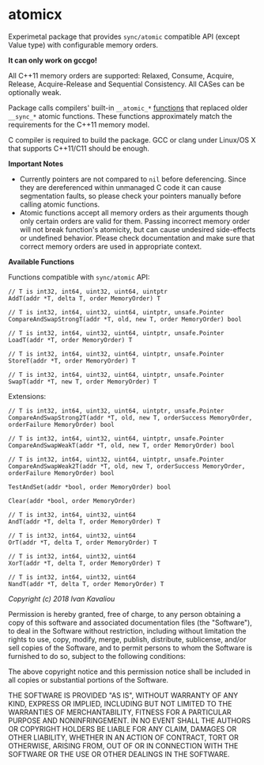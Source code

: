 atomicx
===

Experimetal package that provides `sync/atomic` compatible API (except Value type) with configurable memory orders.

__It can only work on gccgo!__

All C++11 memory orders are supported: Relaxed, Consume, Acquire, Release, Acquire-Release and
Sequential Consistency. All CASes can be optionally weak.

Package calls compilers' built-in `__atomic_*` [functions](https://gcc.gnu.org/onlinedocs/gcc/_005f_005fatomic-Builtins.html) 
that replaced older `__sync_*` atomic functions. These functions approximately match the requirements for the C++11 memory model.

C compiler is required to build the package. GCC or clang under Linux/OS X that supports C++11/C11 should be enough.

__Important Notes__

- Currently pointers are not compared to `nil` before deferencing. Since they are dereferenced within unmanaged C code it can
cause segmentation faults, so please check your pointers manually before calling atomic functions.   
- Atomic functions accept all memory orders as their arguments though only certain orders are valid for them. Passing incorrect
memory order will not break function's atomicity, but can cause undesired side-effects or undefined behavior. Please check 
documentation and make sure that correct memory orders are used in appropriate context.

__Available Functions__

Functions compatible with `sync/atomic` API:

```
// T is int32, int64, uint32, uint64, uintptr
AddT(addr *T, delta T, order MemoryOrder) T

// T is int32, int64, uint32, uint64, uintptr, unsafe.Pointer
CompareAndSwapStrongT(addr *T, old, new T, order MemoryOrder) bool

// T is int32, int64, uint32, uint64, uintptr, unsafe.Pointer
LoadT(addr *T, order MemoryOrder) T

// T is int32, int64, uint32, uint64, uintptr, unsafe.Pointer
StoreT(addr *T, order MemoryOrder) T

// T is int32, int64, uint32, uint64, uintptr, unsafe.Pointer
SwapT(addr *T, new T, order MemoryOrder) T
```

Extensions:

```
// T is int32, int64, uint32, uint64, uintptr, unsafe.Pointer
CompareAndSwapStrong2T(addr *T, old, new T, orderSuccess MemoryOrder, orderFailure MemoryOrder) bool

// T is int32, int64, uint32, uint64, uintptr, unsafe.Pointer
CompareAndSwapWeakT(addr *T, old, new T, order MemoryOrder) bool

// T is int32, int64, uint32, uint64, uintptr, unsafe.Pointer
CompareAndSwapWeak2T(addr *T, old, new T, orderSuccess MemoryOrder, orderFailure MemoryOrder) bool

TestAndSet(addr *bool, order MemoryOrder) bool

Clear(addr *bool, order MemoryOrder)

// T is int32, int64, uint32, uint64
AndT(addr *T, delta T, order MemoryOrder) T

// T is int32, int64, uint32, uint64
OrT(addr *T, delta T, order MemoryOrder) T

// T is int32, int64, uint32, uint64
XorT(addr *T, delta T, order MemoryOrder) T

// T is int32, int64, uint32, uint64
NandT(addr *T, delta T, order MemoryOrder) T
```

_Copyright (c) 2018 Ivan Kavaliou_

Permission is hereby granted, free of charge, to any person obtaining a copy of this software and associated documentation files (the "Software"), to deal in the Software without restriction, including without limitation the rights to use, copy, modify, merge, publish, distribute, sublicense, and/or sell copies of the Software, and to permit persons to whom the Software is furnished to do so, subject to the following conditions:

The above copyright notice and this permission notice shall be included in all copies or substantial portions of the Software.

THE SOFTWARE IS PROVIDED "AS IS", WITHOUT WARRANTY OF ANY KIND, EXPRESS OR IMPLIED, INCLUDING BUT NOT LIMITED TO THE WARRANTIES OF MERCHANTABILITY, FITNESS FOR A PARTICULAR PURPOSE AND NONINFRINGEMENT. IN NO EVENT SHALL THE AUTHORS OR COPYRIGHT HOLDERS BE LIABLE FOR ANY CLAIM, DAMAGES OR OTHER LIABILITY, WHETHER IN AN ACTION OF CONTRACT, TORT OR OTHERWISE, ARISING FROM, OUT OF OR IN CONNECTION WITH THE SOFTWARE OR THE USE OR OTHER DEALINGS IN THE SOFTWARE.

